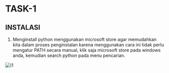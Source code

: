 # TASK-1

## INSTALASI
1. Menginstall python menggunakan microsoft store agar memudahkan kita dalam proses penginstalan karena menggunakan cara ini tidak perlu mengatur PATH secara manual, klik saja microsoft store pada windows anda, kemudian search python pada menu pencarian.



![i1](https://user-images.githubusercontent.com/92988781/224470194-3d490bd9-4064-4283-8f33-b2037b9e0a44.png)
